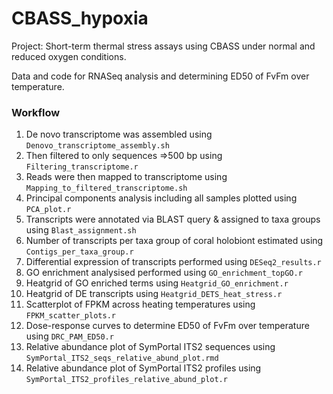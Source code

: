 # CBASS_hypoxia

Project: Short-term thermal stress assays using CBASS under normal and reduced oxygen conditions.

Data and code for RNASeq analysis and determining ED50 of FvFm over temperature.

### Workflow

1.	De novo transcriptome was assembled using `Denovo_transcriptome_assembly.sh`
2.	Then filtered to only sequences =>500 bp using `Filtering_transcriptome.r`
3.	Reads were then mapped to transcriptome using `Mapping_to_filtered_transcriptome.sh`
4.	Principal components analysis including all samples plotted using `PCA_plot.r`
5.	Transcripts were annotated via BLAST query & assigned to taxa groups using `Blast_assignment.sh`
6.	Number of transcripts per taxa group of coral holobiont estimated using `Contigs_per_taxa_group.r`
7.	Differential expression of transcripts performed using `DESeq2_results.r`
8.	GO enrichment analysised performed using `GO_enrichment_topGO.r`
9.	Heatgrid of GO enriched terms using `Heatgrid_GO_enrichment.r`
10.	Heatgrid of DE transcripts using `Heatgrid_DETS_heat_stress.r`
11.	Scatterplot of FPKM across heating temperatures using `FPKM_scatter_plots.r`
12. Dose-response curves to determine ED50 of FvFm over temperature using `DRC_PAM_ED50.r`
13. Relative abundance plot of SymPortal ITS2 sequences using `SymPortal_ITS2_seqs_relative_abund_plot.rmd`
14. Relative abundance plot of SymPortal ITS2 profiles using `SymPortal_ITS2_profiles_relative_abund_plot.r`
